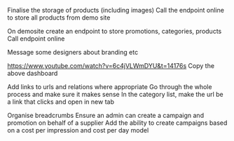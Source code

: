 Finalise the storage of products (including images)
Call the endpoint online to store all products from demo site

On demosite create an endpoint to store promotions, categories, products
Call endpoint online 

Message some designers about branding etc

https://www.youtube.com/watch?v=6c4jVLWmDYU&t=14176s
Copy the above dashboard

Add links to urls and relations where appropriate
Go through the whole process and make sure it makes sense
In the category list, make the url be a link that clicks and open in new tab

Organise breadcrumbs
Ensure an admin can create a campaign and promotion on behalf of a supplier
Add the ability to create campaigns based on a cost per impression and cost per day model
